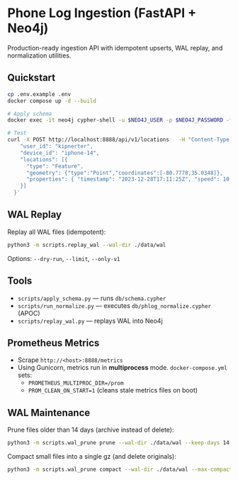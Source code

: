 # Phone Log Ingestion (FastAPI + Neo4j)

Production-ready ingestion API with idempotent upserts, WAL replay, and normalization utilities.

## Quickstart

```bash
cp .env.example .env
docker compose up -d --build

# Apply schema
docker exec -it neo4j cypher-shell -u $NEO4J_USER -p $NEO4J_PASSWORD -f /var/lib/neo4j/import/schema.cypher

# Test
curl -X POST http://localhost:8888/api/v1/locations   -H "Content-Type: application/json"   -d '{
    "user_id": "kipnerter",
    "device_id": "iphone-14",
    "locations": [{
      "type": "Feature",
      "geometry": {"type":"Point","coordinates":[-80.7778,35.0348]},
      "properties": { "timestamp": "2023-12-28T17:11:25Z", "speed": 10.2 }
    }]
  }'
```

## WAL Replay

Replay all WAL files (idempotent):

```bash
python3 -m scripts.replay_wal --wal-dir ./data/wal
```

Options: `--dry-run`, `--limit`, `--only-v1`

## Tools

- `scripts/apply_schema.py` — runs `db/schema.cypher`
- `scripts/run_normalize.py` — executes `db/phlog_normalize.cypher` (APOC)
- `scripts/replay_wal.py` — replays WAL into Neo4j


## Prometheus Metrics

- Scrape `http://<host>:8888/metrics`
- Using Gunicorn, metrics run in **multiprocess** mode. `docker-compose.yml` sets:
  - `PROMETHEUS_MULTIPROC_DIR=/prom`
  - `PROM_CLEAN_ON_START=1` (cleans stale metrics files on boot)

## WAL Maintenance

Prune files older than 14 days (archive instead of delete):
```bash
python3 -m scripts.wal_prune prune --wal-dir ./data/wal --keep-days 14 --archive-dir ./data/wal_archive
```

Compact small files into a single gz (and delete originals):
```bash
python3 -m scripts.wal_prune compact --wal-dir ./data/wal --max-compact-size 5000000 --delete-originals
```
